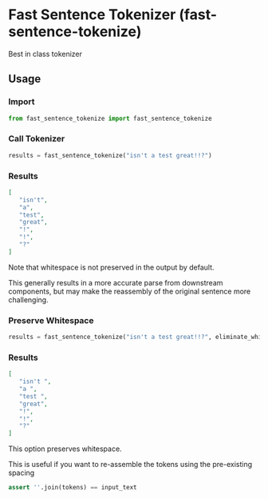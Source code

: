 # Fast Sentence Tokenizer (fast-sentence-tokenize)
Best in class tokenizer

## Usage

### Import
```python
from fast_sentence_tokenize import fast_sentence_tokenize
```

### Call Tokenizer
```python
results = fast_sentence_tokenize("isn't a test great!!?")
```

### Results
```json
[
   "isn't",
   "a",
   "test",
   "great",
   "!",
   "!",
   "?"
]
```
Note that whitespace is not preserved in the output by default.

This generally results in a more accurate parse from downstream components, but may make the reassembly of the original sentence more challenging.

### Preserve Whitespace
```python
results = fast_sentence_tokenize("isn't a test great!!?", eliminate_whitespace=False)
```
### Results
```json
[
   "isn't ",
   "a ",
   "test ",
   "great",
   "!",
   "!",
   "?"
]
```

This option preserves whitespace.

This is useful if you want to re-assemble the tokens using the pre-existing spacing
```python
assert ''.join(tokens) == input_text
```

